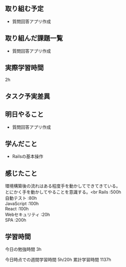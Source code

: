 ## 取り組む予定
- 質問回答アプリ作成

## 取り組んだ課題一覧
- 質問回答アプリ作成


## 実際学習時間
2h

## タスク予実差異


## 明日やること
- 質問回答アプリ作成

## 学んだこと
- Railsの基本操作


## 感じたこと
環境構築後の流れはある程度手を動かしてできてきている。<br>
とにかく手を動かしてやることを意識する。<br
Rails :500h<br>
自動テスト :80h<br>
JavaScript :100h<br>
React :100h<br>
Webセキュリティ :20h<br>
SPA :200h


## 学習時間
今日の勉強時間 3h

今日時点での週間学習時間 5h/20h
累計学習時間 1137h